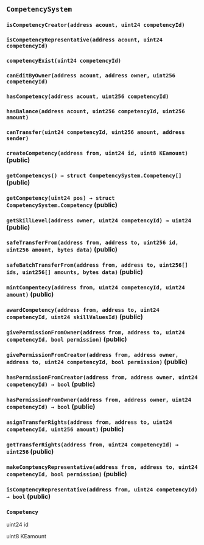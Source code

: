 ## `CompetencySystem`





### `isCompetencyCreator(address acount, uint24 competencyId)`





### `isCompetencyRepresentative(address acount, uint24 competencyId)`





### `competencyExist(uint24 competencyId)`





### `canEditByOwner(address acount, address owner, uint256 competencyId)`





### `hasCompetency(address acount, uint256 competencyId)`





### `hasBalance(address acount, uint256 competencyId, uint256 amount)`





### `canTransfer(uint24 competencyId, uint256 amount, address sender)`






### `createCompetency(address from, uint24 id, uint8 KEamount)` (public)





### `getCompetencys() → struct CompetencySystem.Competency[]` (public)





### `getCompetency(uint24 pos) → struct CompetencySystem.Competency` (public)





### `getSkillLevel(address owner, uint24 competencyId) → uint24` (public)





### `safeTransferFrom(address from, address to, uint256 id, uint256 amount, bytes data)` (public)





### `safeBatchTransferFrom(address from, address to, uint256[] ids, uint256[] amounts, bytes data)` (public)





### `mintCompentecy(address from, uint24 competencyId, uint24 amount)` (public)





### `awardCompetency(address from, address to, uint24 competencyId, uint24 skillValuesId)` (public)





### `givePermissionFromOwner(address from, address to, uint24 competencyId, bool permission)` (public)





### `givePermissionFromCreator(address from, address owner, address to, uint24 competencyId, bool permission)` (public)





### `hasPermissionFromCreator(address from, address owner, uint24 competencyId) → bool` (public)





### `hasPermissionFromOwner(address from, address owner, uint24 competencyId) → bool` (public)





### `asignTransferRights(address from, address to, uint24 competencyId, uint256 amount)` (public)





### `getTransferRights(address from, uint24 competencyId) → uint256` (public)





### `makeComptencyRepresentative(address from, address to, uint24 competencyId, bool permission)` (public)





### `isComptencyRepresentative(address from, uint24 competencyId) → bool` (public)







### `Competency`


uint24 id


uint8 KEamount



